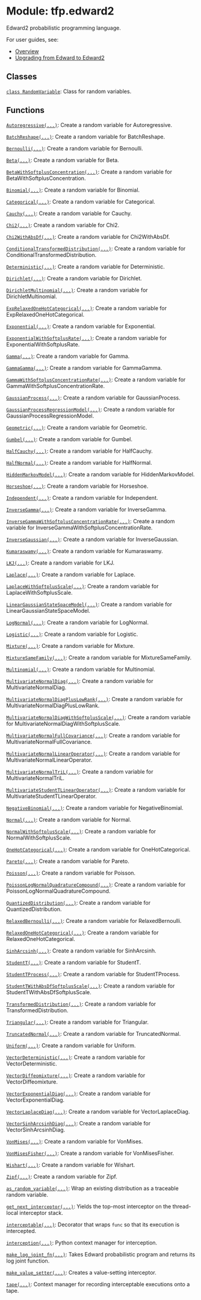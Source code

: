 <div itemscope itemtype="http://developers.google.com/ReferenceObject">
<meta itemprop="name" content="tfp.edward2" />
<meta itemprop="path" content="Stable" />
</div>

# Module: tfp.edward2

Edward2 probabilistic programming language.

For user guides, see:

+ [Overview](
   https://github.com/tensorflow/probability/blob/master/tensorflow_probability/python/edward2/README.md)
+ [Upgrading from Edward to Edward2](
   https://github.com/tensorflow/probability/blob/master/tensorflow_probability/python/edward2/Upgrading_From_Edward_To_Edward2.md)

## Classes

[`class RandomVariable`](../tfp/edward2/RandomVariable.md): Class for random variables.

## Functions

[`Autoregressive(...)`](../tfp/edward2/Autoregressive.md): Create a random variable for Autoregressive.

[`BatchReshape(...)`](../tfp/edward2/BatchReshape.md): Create a random variable for BatchReshape.

[`Bernoulli(...)`](../tfp/edward2/Bernoulli.md): Create a random variable for Bernoulli.

[`Beta(...)`](../tfp/edward2/Beta.md): Create a random variable for Beta.

[`BetaWithSoftplusConcentration(...)`](../tfp/edward2/BetaWithSoftplusConcentration.md): Create a random variable for BetaWithSoftplusConcentration.

[`Binomial(...)`](../tfp/edward2/Binomial.md): Create a random variable for Binomial.

[`Categorical(...)`](../tfp/edward2/Categorical.md): Create a random variable for Categorical.

[`Cauchy(...)`](../tfp/edward2/Cauchy.md): Create a random variable for Cauchy.

[`Chi2(...)`](../tfp/edward2/Chi2.md): Create a random variable for Chi2.

[`Chi2WithAbsDf(...)`](../tfp/edward2/Chi2WithAbsDf.md): Create a random variable for Chi2WithAbsDf.

[`ConditionalTransformedDistribution(...)`](../tfp/edward2/ConditionalTransformedDistribution.md): Create a random variable for ConditionalTransformedDistribution.

[`Deterministic(...)`](../tfp/edward2/Deterministic.md): Create a random variable for Deterministic.

[`Dirichlet(...)`](../tfp/edward2/Dirichlet.md): Create a random variable for Dirichlet.

[`DirichletMultinomial(...)`](../tfp/edward2/DirichletMultinomial.md): Create a random variable for DirichletMultinomial.

[`ExpRelaxedOneHotCategorical(...)`](../tfp/edward2/ExpRelaxedOneHotCategorical.md): Create a random variable for ExpRelaxedOneHotCategorical.

[`Exponential(...)`](../tfp/edward2/Exponential.md): Create a random variable for Exponential.

[`ExponentialWithSoftplusRate(...)`](../tfp/edward2/ExponentialWithSoftplusRate.md): Create a random variable for ExponentialWithSoftplusRate.

[`Gamma(...)`](../tfp/edward2/Gamma.md): Create a random variable for Gamma.

[`GammaGamma(...)`](../tfp/edward2/GammaGamma.md): Create a random variable for GammaGamma.

[`GammaWithSoftplusConcentrationRate(...)`](../tfp/edward2/GammaWithSoftplusConcentrationRate.md): Create a random variable for GammaWithSoftplusConcentrationRate.

[`GaussianProcess(...)`](../tfp/edward2/GaussianProcess.md): Create a random variable for GaussianProcess.

[`GaussianProcessRegressionModel(...)`](../tfp/edward2/GaussianProcessRegressionModel.md): Create a random variable for GaussianProcessRegressionModel.

[`Geometric(...)`](../tfp/edward2/Geometric.md): Create a random variable for Geometric.

[`Gumbel(...)`](../tfp/edward2/Gumbel.md): Create a random variable for Gumbel.

[`HalfCauchy(...)`](../tfp/edward2/HalfCauchy.md): Create a random variable for HalfCauchy.

[`HalfNormal(...)`](../tfp/edward2/HalfNormal.md): Create a random variable for HalfNormal.

[`HiddenMarkovModel(...)`](../tfp/edward2/HiddenMarkovModel.md): Create a random variable for HiddenMarkovModel.

[`Horseshoe(...)`](../tfp/edward2/Horseshoe.md): Create a random variable for Horseshoe.

[`Independent(...)`](../tfp/edward2/Independent.md): Create a random variable for Independent.

[`InverseGamma(...)`](../tfp/edward2/InverseGamma.md): Create a random variable for InverseGamma.

[`InverseGammaWithSoftplusConcentrationRate(...)`](../tfp/edward2/InverseGammaWithSoftplusConcentrationRate.md): Create a random variable for InverseGammaWithSoftplusConcentrationRate.

[`InverseGaussian(...)`](../tfp/edward2/InverseGaussian.md): Create a random variable for InverseGaussian.

[`Kumaraswamy(...)`](../tfp/edward2/Kumaraswamy.md): Create a random variable for Kumaraswamy.

[`LKJ(...)`](../tfp/edward2/LKJ.md): Create a random variable for LKJ.

[`Laplace(...)`](../tfp/edward2/Laplace.md): Create a random variable for Laplace.

[`LaplaceWithSoftplusScale(...)`](../tfp/edward2/LaplaceWithSoftplusScale.md): Create a random variable for LaplaceWithSoftplusScale.

[`LinearGaussianStateSpaceModel(...)`](../tfp/edward2/LinearGaussianStateSpaceModel.md): Create a random variable for LinearGaussianStateSpaceModel.

[`LogNormal(...)`](../tfp/edward2/LogNormal.md): Create a random variable for LogNormal.

[`Logistic(...)`](../tfp/edward2/Logistic.md): Create a random variable for Logistic.

[`Mixture(...)`](../tfp/edward2/Mixture.md): Create a random variable for Mixture.

[`MixtureSameFamily(...)`](../tfp/edward2/MixtureSameFamily.md): Create a random variable for MixtureSameFamily.

[`Multinomial(...)`](../tfp/edward2/Multinomial.md): Create a random variable for Multinomial.

[`MultivariateNormalDiag(...)`](../tfp/edward2/MultivariateNormalDiag.md): Create a random variable for MultivariateNormalDiag.

[`MultivariateNormalDiagPlusLowRank(...)`](../tfp/edward2/MultivariateNormalDiagPlusLowRank.md): Create a random variable for MultivariateNormalDiagPlusLowRank.

[`MultivariateNormalDiagWithSoftplusScale(...)`](../tfp/edward2/MultivariateNormalDiagWithSoftplusScale.md): Create a random variable for MultivariateNormalDiagWithSoftplusScale.

[`MultivariateNormalFullCovariance(...)`](../tfp/edward2/MultivariateNormalFullCovariance.md): Create a random variable for MultivariateNormalFullCovariance.

[`MultivariateNormalLinearOperator(...)`](../tfp/edward2/MultivariateNormalLinearOperator.md): Create a random variable for MultivariateNormalLinearOperator.

[`MultivariateNormalTriL(...)`](../tfp/edward2/MultivariateNormalTriL.md): Create a random variable for MultivariateNormalTriL.

[`MultivariateStudentTLinearOperator(...)`](../tfp/edward2/MultivariateStudentTLinearOperator.md): Create a random variable for MultivariateStudentTLinearOperator.

[`NegativeBinomial(...)`](../tfp/edward2/NegativeBinomial.md): Create a random variable for NegativeBinomial.

[`Normal(...)`](../tfp/edward2/Normal.md): Create a random variable for Normal.

[`NormalWithSoftplusScale(...)`](../tfp/edward2/NormalWithSoftplusScale.md): Create a random variable for NormalWithSoftplusScale.

[`OneHotCategorical(...)`](../tfp/edward2/OneHotCategorical.md): Create a random variable for OneHotCategorical.

[`Pareto(...)`](../tfp/edward2/Pareto.md): Create a random variable for Pareto.

[`Poisson(...)`](../tfp/edward2/Poisson.md): Create a random variable for Poisson.

[`PoissonLogNormalQuadratureCompound(...)`](../tfp/edward2/PoissonLogNormalQuadratureCompound.md): Create a random variable for PoissonLogNormalQuadratureCompound.

[`QuantizedDistribution(...)`](../tfp/edward2/QuantizedDistribution.md): Create a random variable for QuantizedDistribution.

[`RelaxedBernoulli(...)`](../tfp/edward2/RelaxedBernoulli.md): Create a random variable for RelaxedBernoulli.

[`RelaxedOneHotCategorical(...)`](../tfp/edward2/RelaxedOneHotCategorical.md): Create a random variable for RelaxedOneHotCategorical.

[`SinhArcsinh(...)`](../tfp/edward2/SinhArcsinh.md): Create a random variable for SinhArcsinh.

[`StudentT(...)`](../tfp/edward2/StudentT.md): Create a random variable for StudentT.

[`StudentTProcess(...)`](../tfp/edward2/StudentTProcess.md): Create a random variable for StudentTProcess.

[`StudentTWithAbsDfSoftplusScale(...)`](../tfp/edward2/StudentTWithAbsDfSoftplusScale.md): Create a random variable for StudentTWithAbsDfSoftplusScale.

[`TransformedDistribution(...)`](../tfp/edward2/TransformedDistribution.md): Create a random variable for TransformedDistribution.

[`Triangular(...)`](../tfp/edward2/Triangular.md): Create a random variable for Triangular.

[`TruncatedNormal(...)`](../tfp/edward2/TruncatedNormal.md): Create a random variable for TruncatedNormal.

[`Uniform(...)`](../tfp/edward2/Uniform.md): Create a random variable for Uniform.

[`VectorDeterministic(...)`](../tfp/edward2/VectorDeterministic.md): Create a random variable for VectorDeterministic.

[`VectorDiffeomixture(...)`](../tfp/edward2/VectorDiffeomixture.md): Create a random variable for VectorDiffeomixture.

[`VectorExponentialDiag(...)`](../tfp/edward2/VectorExponentialDiag.md): Create a random variable for VectorExponentialDiag.

[`VectorLaplaceDiag(...)`](../tfp/edward2/VectorLaplaceDiag.md): Create a random variable for VectorLaplaceDiag.

[`VectorSinhArcsinhDiag(...)`](../tfp/edward2/VectorSinhArcsinhDiag.md): Create a random variable for VectorSinhArcsinhDiag.

[`VonMises(...)`](../tfp/edward2/VonMises.md): Create a random variable for VonMises.

[`VonMisesFisher(...)`](../tfp/edward2/VonMisesFisher.md): Create a random variable for VonMisesFisher.

[`Wishart(...)`](../tfp/edward2/Wishart.md): Create a random variable for Wishart.

[`Zipf(...)`](../tfp/edward2/Zipf.md): Create a random variable for Zipf.

[`as_random_variable(...)`](../tfp/edward2/as_random_variable.md): Wrap an existing distribution as a traceable random variable.

[`get_next_interceptor(...)`](../tfp/edward2/get_next_interceptor.md): Yields the top-most interceptor on the thread-local interceptor stack.

[`interceptable(...)`](../tfp/edward2/interceptable.md): Decorator that wraps `func` so that its execution is intercepted.

[`interception(...)`](../tfp/edward2/interception.md): Python context manager for interception.

[`make_log_joint_fn(...)`](../tfp/edward2/make_log_joint_fn.md): Takes Edward probabilistic program and returns its log joint function.

[`make_value_setter(...)`](../tfp/edward2/make_value_setter.md): Creates a value-setting interceptor.

[`tape(...)`](../tfp/edward2/tape.md): Context manager for recording interceptable executions onto a tape.

